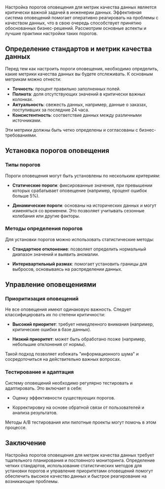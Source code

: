 Настройка порогов оповещения для метрик качества данных является критически важной задачей в инженерии данных. Эффективная система оповещений помогает оперативно реагировать на проблемы с качеством данных, что в свою очередь способствует принятию обоснованных бизнес-решений. Рассмотрим основные аспекты и лучшие практики настройки таких порогов.

## Определение стандартов и метрик качества данных

Перед тем как настроить пороги оповещения, необходимо определить, какие метрики качества данных вы будете отслеживать. К основным метрикам можно отнести:

- **Точность**: процент правильно заполненных полей.
- **Полнота**: доля отсутствующих значений в критически важных колонках.
- **Актуальность**: свежесть данных, например, данные о заказах, поступивших за последние 24 часа.
- **Консистентность**: соответствие данных между различными источниками.

Эти метрики должны быть четко определены и согласованы с бизнес-требованиями.

## Установка порогов оповещения

### Типы порогов

Пороги оповещения могут быть установлены по нескольким критериям:

- **Статические пороги**: фиксированные значения, при превышении которых срабатывает оповещение (например, процент ошибок больше 5%).
  
- **Динамические пороги**: основаны на исторических данных и могут изменяться со временем. Это позволяет учитывать сезонные колебания или другие факторы.

### Методы определения порогов

Для установки порогов можно использовать статистические методы:

- **Стандартное отклонение**: позволяет определить нормальный диапазон значений и выявить аномалии.
  
- **Интерквартильный размах**: помогает установить границы для выбросов, основываясь на распределении данных.

## Управление оповещениями

### Приоритизация оповещений

Не все оповещения имеют одинаковую важность. Следует классифицировать их по степени критичности:

- **Высокий приоритет**: требует немедленного внимания (например, критические ошибки в базе данных).
  
- **Низкий приоритет**: может быть обработано позже (например, небольшие отклонения от нормы).

Такой подход позволяет избежать "информационного шума" и сосредоточиться на действительно важных вопросах.

### Тестирование и адаптация

Систему оповещений необходимо регулярно тестировать и адаптировать. Это включает в себя:

- Оценку эффективности существующих порогов.
  
- Корректировку на основе обратной связи от пользователей и анализа результатов.

Методы A/B тестирования или пилотные проекты могут помочь в этом процессе.

## Заключение

Настройка порогов оповещения для метрик качества данных требует тщательного планирования и постоянного мониторинга. Определение четких стандартов, использование статистических методов для установки порогов и управление приоритетами оповещений помогут обеспечить высокое качество данных и быстрое реагирование на возникающие проблемы.
